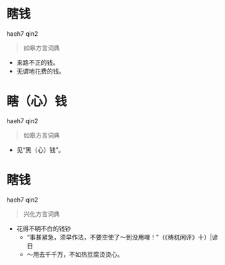 # 瞎钱
haeh7 qin2
> 如皋方言词典
- 来路不正的钱。
- 无谓地花费的钱。

# 瞎（心）钱
haeh7 qin2
> 如皋方言词典
- 见“黑（心）钱”。

# 瞎钱
haeh7 qin2
> 兴化方言词典
- 花得不明不白的钱钞
  - “事甚紧急，须早作法，不要空使了～到没用哩！”（《梼杌闲评》十）|谚日
  - ～用去千千万，不如热豆腐烫烫心。
